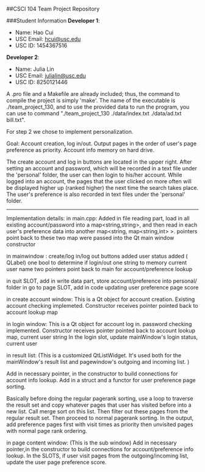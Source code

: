 ##CSCI 104 Team Project Repository

###Student Information
**Developer 1**:
  + Name: Hao Cui
  + USC Email: hcui@usc.edu
  + USC ID: 1454367516

**Developer 2**:
  + Name: Julia Lin
  + USC Email: julialin@usc.edu
  + USC ID: 8250121446

A .pro file and a Makefile are already included; thus, the command to compile the project is simply 'make'. The name of the executable is ./team_project_130, and to use the provided data to run the program, you can use to command "./team_project_130 ./data/index.txt ./data/ad.txt bill.txt".

For step 2 we chose to implement personalization.

Goal:
Account creation, log in/out.
Output pages in the order of user's page preference as priority.
Account info memory on hard drive.

The create account and log in buttons are located in the upper right. After setting an account and password, which will be recorded in a text file under the 'personal' folder, the user can then login to his/her account. While logged into an account, the pages that the user clicked on more often will be displayed higher up (ranked higher) the next time the search takes place. The user's preference is also recorded in text files under the 'personal' folder.

______________________

Implementation details:
in main.cpp:
Added in file reading part, load in all existing account/password into a map<string,string>, and then read in each user's preference data into another map<string, map<string,int> >. pointers point back to these two map were passed into the Qt main window constructor

in mainwindow :
create/log in/log out buttons added
user status added ( QLabel)
one bool to determine if login/out
one string to memory current user name
two pointers point back to main for account/preference lookup

in quit SLOT, add in write data part, store account/preference into personal/ folder
in go to page SLOT, add in code updating user preference page score

in create account window:
This is a Qt object for account creation. Existing account checking implemeted.
Constructor receives pointer pointed back to account lookup map

in login window:
This is a Qt object for account log in. password checking implemented.
Constructor receives pointer pointed back to account lookup map, current user string
In the login slot, update mainWindow's login status, current user

in result list:
(This is a customized QtListWidget. It's used both for the mainWindow's result list and pagewindow's outgoing and incoming list. )

Add in necessary pointer, in the constructor to build connections for account info lookup.
Add in a struct and a functor for user preference page sorting.

Basically before doing the regular pagerank sorting, use a loop to traverse the result set and copy whatever pages that user has visited before into a new list. Call merge sort on this list. Then filter out these pages from the regular result set. Then proceed to normal pagerank sorting. In the output, add preference pages first with visit times as priority then unvisited pages with normal page rank ordering.

in page content window:
(This is the sub window)
Add in necessary pointer,in the constructor to build connections for account/preference info lookup.
In the SLOTS, if user visit pages from the outgoing/incoming list, update the user page preference score.
